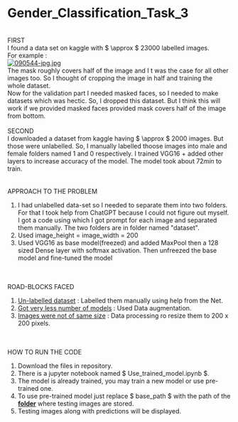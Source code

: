 # Gender_Classification_Task_3
<br>FIRST<br> I found a data set on kaggle with $ \approx $ $23000$ labelled images.
<br> For example : </br>
[![090544-jpg.jpg](https://i.postimg.cc/tR6vG1vY/090544-jpg.jpg)](https://postimg.cc/CdFsjKgg)
<br> The mask roughly covers half of the image and I t was the case for all other images too. So I thought of cropping the image in half and training the whole dataset.<br>
Now for the validation part I needed masked faces, so I needed to make datasets which was hectic. So, I dropped this dataset.
But I think this will work if we provided masked faces provided mask covers half of the image from bottom.
<br><br>SECOND<br>
I downloaded a dataset from kaggle having $ \approx $ $2000$ images. But those were unlabelled. So, I manually labelled thoose images into male and female folders named $1$ and $0$ respectively. I trained VGG16 $+$ added other layers to increase accuracy of the model. The model took about $72min$ to train.<br>
<br><br>APPROACH TO THE PROBLEM</br>

1. I had unlabelled data-set so I needed to separate them into two folders. For that I took help from ChatGPT because I could not figure out myself. I got a code using which I got prompt for each image and separated them manually. The two folders are in folder named "dataset".
2. Used image_height = image_width = 200
3. Used VGG16 as base model(freezed) and added MaxPool then a 128 sized Dense layer with softmax activation. Then unfreezed the base model and fine-tuned the model</br>

<br><br>ROAD-BLOCKS FACED</br>
1. <u>Un-labelled dataset</u> : Labelled them manually using help from the Net.
2. <u>Got very less number of models</u> : Used Data augmentation.
3. <u>Images were not of same size</u> : Data processing ro resize them to $200$ x $200$ pixels.


<br><br>HOW TO RUN THE CODE</br>
1. Download the files in repository.
2. There is a jupyter notebook named $ Use\_trained\_model.ipynb $.
3. The model is already trained, you may train a new model or use pre-trained one.
4. To use pre-trained model just replace $ base\_path $ with the path of the <u><b>folder</b></u> where testing images are stored.
5. Testing images along with predictions will be displayed.

